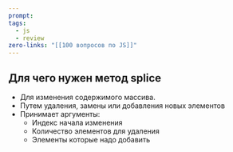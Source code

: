 ```yaml
---
prompt: 
tags:
  - js
  - review
zero-links: "[[100 вопросов по JS]]"
---
```

## Для чего нужен метод splice
- Для изменения содержимого массива.
- Путем удаления, замены или добавления новых элементов
- Принимает аргументы:
	- Индекс начала изменения
	- Количество элементов для удаления
	- Элементы которые надо добавить 